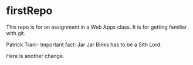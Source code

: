 # firstRepo
This repo is for an assignment in a Web Apps class. It is for getting familiar with git. 

Patrick Trani- Important fact: Jar Jar Binks has to be a Sith Lord.

Here is another change.
